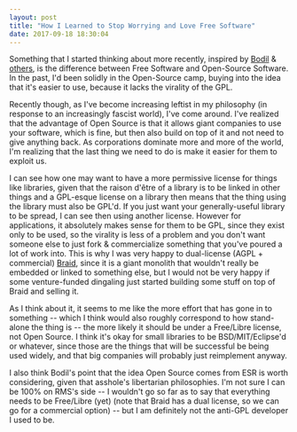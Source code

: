 ```yaml
---
layout: post
title: "How I Learned to Stop Worrying and Love Free Software"
date: 2017-09-18 18:30:04
---
```


Something that I started thinking about more recently, inspired by [Bodil][] & [others][], is the difference between Free Software and Open-Source Software.
In the past, I'd been solidly in the Open-Source camp, buying into the idea that it's easier to use, because it lacks the virality of the GPL.

Recently though, as I've become increasing leftist in my philosophy (in response to an increasingly fascist world), I've come around.
I've realized that the advantage of Open Source is that it allows giant companies to use your software, which is fine, but then also build on top of it and not need to give anything back.
As corporations dominate more and more of the world, I'm realizing that the last thing we need to do is make it easier for them to exploit us.

I can see how one may want to have a more permissive license for things like libraries, given that the raison d'être of a library is to be linked in other things and a GPL-esque license on a library then means that the thing using the library must also be GPL'd.
If you just want your generally-useful library to be spread, I can see then using another license.
However for applications, it absolutely makes sense for them to be GPL, since they exist only to be used, so the virality is less of a problem and you don't want someone else to just fork & commercialize something that you've poured a lot of work into.
This is why I was very happy to dual-license (AGPL + commercial) [Braid], since it is a giant monolith that wouldn't really be embedded or linked to something else, but I would not be very happy if some venture-funded dingaling just started building some stuff on top of Braid and selling it.

As I think about it, it seems to me like the more effort that has gone in to something -- which I think would also roughly correspond to how stand-alone the thing is -- the more likely it should be under a Free/Libre license, not Open Source.
I think it's okay for small libraries to be BSD/MIT/Eclipse'd or whatever, since those are the things that will be successful be being used widely, and that big companies will probably just reimplement anyway.

I also think Bodil's point that the idea Open Source comes from ESR is worth considering, given that asshole's libertarian philosophies.
I'm not sure I can be 100% on RMS's side -- I wouldn't go so far as to say that everything needs to be Free/Libre (yet) (note that Braid has a dual license, so we can go for a commercial option) -- but I am definitely not the anti-GPL developer I used to be.

   [Bodil]: https://twitter.com/bodil
   [others]: https://twitter.com/garybernhardt
   [Braid]: https://github.com/braidchat/braid
